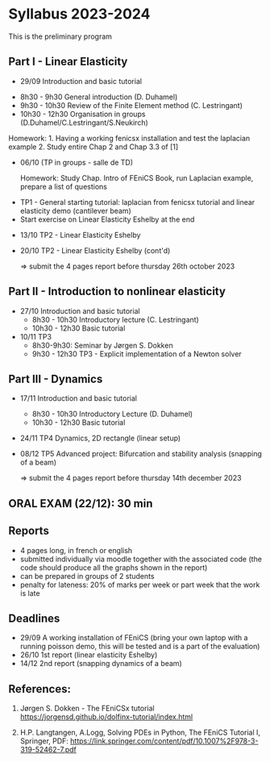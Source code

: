 # Syllabus 2023-2024

This is the preliminary program

## Part I - Linear Elasticity
 * 29/09 Introduction and basic tutorial
  
  - 8h30 - 9h30 General introduction (D. Duhamel)
  - 9h30 - 10h30 Review of the Finite Element method (C. Lestringant)
  - 10h30 - 12h30 Organisation in groups (D.Duhamel/C.Lestringant/S.Neukirch)
  
  Homework:
    1. Having a working fenicsx installation and test the laplacian example
    2. Study entire Chap 2 and Chap 3.3 of [1]    

 * 06/10 (TP in groups - salle de TD) 
    
    Homework: Study Chap. Intro of FEniCS Book, run Laplacian example, prepare a list of questions
    
  - TP1 - General starting tutorial: laplacian from fenicsx tutorial and linear elasticity demo (cantilever beam)
  - Start exercise on Linear Elasticity Eshelby at the end

  * 13/10 TP2 - Linear Elasticity Eshelby
  * 20/10 TP2 - Linear Elasticity Eshelby (cont'd)

    => submit the 4 pages report before thursday 26th october 2023

## Part II - Introduction to nonlinear elasticity
  * 27/10 Introduction and basic tutorial 
    - 8h30 - 10h30 Introductory lecture (C. Lestringant) 
    - 10h30 - 12h30 Basic tutorial
  * 10/11 TP3
    - 8h30-9h30: Seminar by Jørgen S. Dokken
    - 9h30 - 12h30 TP3 - Explicit implementation of a Newton solver

## Part III - Dynamics
  * 17/11 Introduction and basic tutorial
    - 8h30 - 10h30 Introductory Lecture (D. Duhamel)
    - 10h30 - 12h30 Basic tutorial
  * 24/11 TP4 Dynamics, 2D rectangle (linear setup)
  * 08/12 TP5 Advanced project: Bifurcation and stability analysis (snapping of a beam)
    
    => submit the 4 pages report before thursday 14th december 2023

## ORAL EXAM (22/12): 30 min

## Reports
* 4 pages long, in french or english
* submitted individually via moodle together with the associated code (the code should produce all the graphs shown in the report)
* can be prepared in groups of 2 students
* penalty for lateness: 20% of marks per week or part week that the work is late

## Deadlines
* 29/09  A working installation of FEniCS (bring your own laptop with a running poisson demo, this will be tested and is a part of the evaluation)
* 26/10  1st report (linear elasticity Eshelby)
* 14/12  2nd report (snapping dynamics of a beam)


## References:
1. Jørgen S. Dokken - The FEniCSx tutorial
https://jorgensd.github.io/dolfinx-tutorial/index.html

2. H.P. Langtangen, A.Logg, Solving PDEs in Python, The FEniCS Tutorial I, Springer, PDF: https://link.springer.com/content/pdf/10.1007%2F978-3-319-52462-7.pdf

